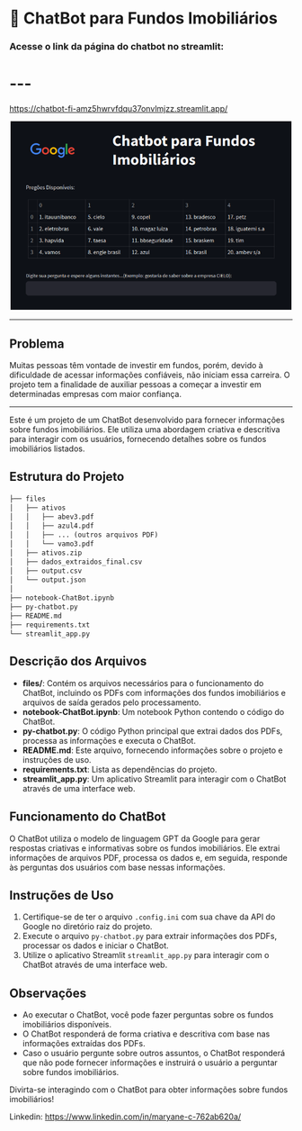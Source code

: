 # 🏦 ChatBot para Fundos Imobiliários 
### Acesse o link da página do chatbot no streamlit:
# ---
https://chatbot-fi-amz5hwrvfdqu37onvlmjzz.streamlit.app/

<div style="text-align:center;">
    <img src="assets/streamlit.png" width="500">
</div>




<hr>

## Problema
Muitas pessoas têm vontade de investir em fundos, porém, devido à dificuldade de acessar informações confiáveis, não iniciam essa carreira. O projeto tem a finalidade de auxiliar pessoas a começar a investir em determinadas empresas com maior confiança.


<hr>

Este é um projeto de um ChatBot desenvolvido para fornecer informações sobre fundos imobiliários. Ele utiliza uma abordagem criativa e descritiva para interagir com os usuários, fornecendo detalhes sobre os fundos imobiliários listados.

## Estrutura do Projeto

```
├── files
│   ├── ativos
│   │   ├── abev3.pdf
│   │   ├── azul4.pdf
│   │   ├── ... (outros arquivos PDF)
│   │   └── vamo3.pdf
│   ├── ativos.zip
│   ├── dados_extraidos_final.csv
│   ├── output.csv
│   └── output.json
│
├── notebook-ChatBot.ipynb
├── py-chatbot.py
├── README.md
├── requirements.txt
└── streamlit_app.py
```

## Descrição dos Arquivos

- **files/**: Contém os arquivos necessários para o funcionamento do ChatBot, incluindo os PDFs com informações dos fundos imobiliários e arquivos de saída gerados pelo processamento.
- **notebook-ChatBot.ipynb**: Um notebook Python contendo o código do ChatBot.
- **py-chatbot.py**: O código Python principal que extrai dados dos PDFs, processa as informações e executa o ChatBot.
- **README.md**: Este arquivo, fornecendo informações sobre o projeto e instruções de uso.
- **requirements.txt**: Lista as dependências do projeto.
- **streamlit_app.py**: Um aplicativo Streamlit para interagir com o ChatBot através de uma interface web.

## Funcionamento do ChatBot

O ChatBot utiliza o modelo de linguagem GPT da Google para gerar respostas criativas e informativas sobre os fundos imobiliários. Ele extrai informações de arquivos PDF, processa os dados e, em seguida, responde às perguntas dos usuários com base nessas informações.

## Instruções de Uso

1. Certifique-se de ter o arquivo `.config.ini` com sua chave da API do Google no diretório raiz do projeto.
2. Execute o arquivo `py-chatbot.py` para extrair informações dos PDFs, processar os dados e iniciar o ChatBot.
3. Utilize o aplicativo Streamlit `streamlit_app.py` para interagir com o ChatBot através de uma interface web.

## Observações

- Ao executar o ChatBot, você pode fazer perguntas sobre os fundos imobiliários disponíveis.
- O ChatBot responderá de forma criativa e descritiva com base nas informações extraídas dos PDFs.
- Caso o usuário pergunte sobre outros assuntos, o ChatBot responderá que não pode fornecer informações e instruirá o usuário a perguntar sobre fundos imobiliários.

Divirta-se interagindo com o ChatBot para obter informações sobre fundos imobiliários!

Linkedin: https://www.linkedin.com/in/maryane-c-762ab620a/
